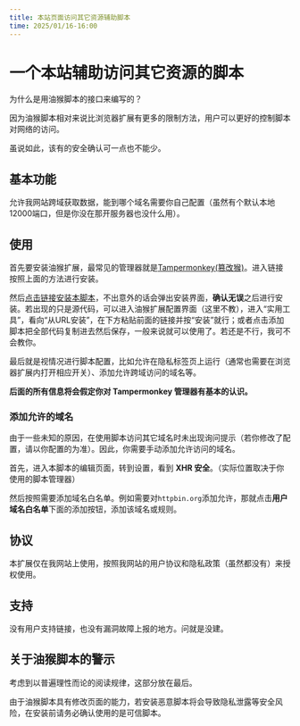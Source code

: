 ```yaml
---
title: 本站页面访问其它资源辅助脚本
time: 2025/01/16-16:00
---
```


# 一个本站辅助访问其它资源的脚本

为什么是用油猴脚本的接口来编写的？

因为油猴脚本相对来说比浏览器扩展有更多的限制方法，用户可以更好的控制脚本对网络的访问。

虽说如此，该有的安全确认可一点也不能少。

## 基本功能

允许我网站跨域获取数据，能到哪个域名需要你自己配置（虽然有个默认本地12000端口，但是你没在那开服务器也没什么用）。

## 使用

首先要安装油猴扩展，最常见的管理器就是[Tampermonkey(篡改猴)](https://www.tampermonkey.net/)。进入链接按照上面的方法进行安装。

然后[点击链接安装本脚本](/static/tools/page_network.user.js)，不出意外的话会弹出安装界面，**确认无误**之后进行安装。若出现的只是源代码，可以进入油猴扩展配置界面（这里不教），进入“实用工具”，看向“从URL安装”，在下方粘贴前面的链接并按“安装”就行；或者点击添加脚本把全部代码复制进去然后保存，一般来说就可以使用了。若还是不行，我可不会教你。

最后就是视情况进行脚本配置，比如允许在隐私标签页上运行（通常也需要在浏览器扩展内打开相应开关）、添加允许跨域访问的域名等。

**后面的所有信息将会假定你对 Tampermonkey 管理器有基本的认识。**

### 添加允许的域名

由于一些未知的原因，在使用脚本访问其它域名时未出现询问提示（若你修改了配置，请以你配置的为准）。因此，你需要手动添加允许访问的域名。

首先，进入本脚本的编辑页面，转到设置，看到 **XHR 安全**。（实际位置取决于你使用的脚本管理器）

然后按照需要添加域名白名单。例如需要对`httpbin.org`添加允许，那就点击**用户域名白名单**下面的添加按钮，添加该域名或规则。

## 协议

本扩展仅在我网站上使用，按照我网站的用户协议和隐私政策（虽然都没有）来授权使用。

## 支持

没有用户支持链接，也没有漏洞故障上报的地方。问就是没建。

## 关于油猴脚本的警示

考虑到以普遍理性而论的阅读规律，这部分放在最后。

由于油猴脚本具有修改页面的能力，若安装恶意脚本将会导致隐私泄露等安全风险，在安装前请务必确认使用的是可信脚本。
